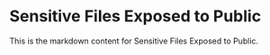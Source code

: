# Sensitive Files Exposed to Public

This is the markdown content for Sensitive Files Exposed to Public.

